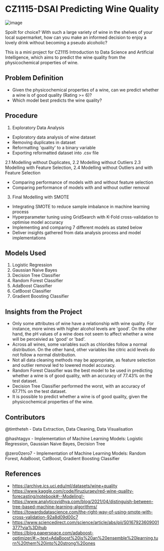 # CZ1115-DSAI Predicting Wine Quality
![image](https://user-images.githubusercontent.com/61932721/164416481-03f3dbd9-bfca-403d-96ed-5f9ff28771f4.png)

Spoilt for choice? With such a large variety of wine in the shelves of your local supermarket, how can you make an informed decision to enjoy a lovely drink without becoming a pseudo alcoholic?

This is a mini project for CZ1115 Introduction to Data Science and Artificial Intelligence, which aims to predict the wine quality from the physicochemical properties of wine.

## Problem Definition
* Given the physicochemical properties of a wine, can we predict whether a wine is of good quality (Rating >= 6)?
* Which model best predicts the wine quality?

## Procedure
1. Exploratory Data Analysis
* Exploratory data analysis of wine dataset
* Removing duplicates in dataset
* Reformatting 'quality' to a binary variable
* Exporting reformatted dataset into .csv file


2.1 Modelling without Duplicates, 2.2 Modelling without Outliers
2.3 Modelling with Feature Selection, 2.4 Modelling without Outliers and with Feature Selection
* Comparing performance of models with and without feature selection
* Comparing performance of models with and without outlier removal


3. Final Modelling with SMOTE
* Integrating SMOTE to reduce sample imbalance in machine learning process
* Hyperparameter tuning using GridSearch with K-Fold cross-validation to optimise model accuracy
* Implementing and comparing 7 different models as stated below
* Deliver insights gathered from data analysis process and model implementations

## Models Used
1. Logistic Regression
2. Gaussian Naive Bayes
3. Decision Tree Classifier
4. Random Forest Classifier
5. AdaBoost Classifier
6. CatBoost Classifier
7. Gradient Boosting Classifier

## Insights from the Project
* Only some attributes of wine have a relationship with wine quality. For instance, more wines with higher alcohol levels are 'good'. On the other hand, the pH values of a wine does not seem to affect whether a wine will be perceivied as 'good' or 'bad'.
* Across all wines, some variables such as chlorides follow a normal distribution. On the other hand, other variables like citric acid levels do not follow a normal distribution.
* Not all data cleaning methods may be appropriate, as feature selection and outlier removal led to lowered model accuracy.
* Random Forest Classifier was the best model to be used in predicting whether a wine is of good quality, with an accuracy of 77.43% on the test dataset.
* Decision Tree Classifier performed the worst, with an accuracy of 67.71% on the test dataset.
* It is possible to predict whether a wine is of good quality, given the physicochemical properties of the wine.

## Contributors
@timtheteh - Data Extraction, Data Cleaning, Data Visualisation

@hashtagyx - Implementation of Machine Learning Models: Logistic Regression, Gaussian Naive Bayes, Decision Tree

@zero0zero7 - Implementation of Machine Learning Models: Random Forest, AdaBoost, CatBoost, Gradient Boosting Classifier


## References
* https://archive.ics.uci.edu/ml/datasets/wine+quality
* https://www.kaggle.com/code/firuzjuraev/red-wine-quality-forecasting/notebook#--Modeling!-
* https://www.analyticsvidhya.com/blog/2021/04/distinguish-between-tree-based-machine-learning-algorithms/
* https://towardsdatascience.com/the-right-way-of-using-smote-with-cross-validation-92a8d09d00c7
* https://www.sciencedirect.com/science/article/abs/pii/S0167923609001377?via%3Dihub
* https://blog.paperspace.com/adaboost-optimizer/#:~:text=AdaBoost%20is%20an%20ensemble%20learning,turn%20them%20into%20strong%20ones
